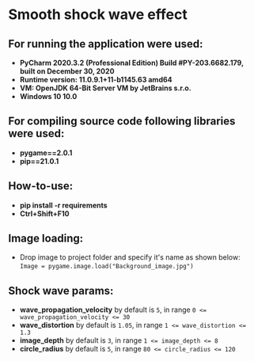 # Smooth shock wave effect

## For running the application were used:
* __PyCharm 2020.3.2 (Professional Edition) Build #PY-203.6682.179, built on December 30, 2020__
* __Runtime version: 11.0.9.1+11-b1145.63 amd64__
* __VM: OpenJDK 64-Bit Server VM by JetBrains s.r.o.__
* __Windows 10 10.0__

## For compiling source code following libraries were used:
* __pygame==2.0.1__ 
* __pip==21.0.1__ 

## How-to-use:
* __pip install -r requirements__
* __Ctrl+Shift+F10__

## Image loading:
* Drop image to project folder and specify it's name as shown below: \
`Image = pygame.image.load("Background_image.jpg")`


## Shock wave params:

* __wave_propagation_velocity__ by default is `5`, in range `0 <= wave_propagation_velocity <= 30`
* __wave_distortion__ by default is `1.05`, in range `1 <= wave_distortion <= 1.3`
* __image_depth__ by default is `3`, in range `1 <= image_depth <= 8`
* __circle_radius__ by default is `5`, in range `80 <= circle_radius <= 120`
